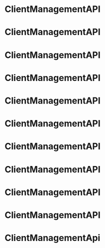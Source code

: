 # ClientManagementAPI
# ClientManagementAPI
# ClientManagementAPI
# ClientManagementAPI
# ClientManagementAPI
# ClientManagementAPI
# ClientManagementAPI
# ClientManagementAPI
# ClientManagementAPI
# ClientManagementAPI
# ClientManagementApi
